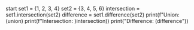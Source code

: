 start
set1 = {1, 2, 3, 4}
set2 = {3, 4, 5, 6}
intersection = set1.intersection(set2)
difference = set1.difference(set2)
print(f"Union: (union)
print(f"Intersection: )intersection))
print("Difference: (difference"))